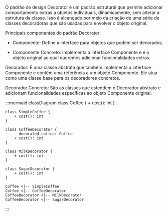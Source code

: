 O padrão de design Decorator é um padrão estrutural que permite adicionar comportamento extras a objetos individuais, dinamicamente, sem alterar a estrutura da classe. Isso é alcançado por meio da criação de uma série de classes decoradoras que são usadas para envolver o objeto original.

Principais componentes do padrão Decorator:

- Componente: Define a interface para objetos que podem ser decorados.

- Componente Concreto: Implementa a interface Componente e é o objeto original ao qual queremos adicionar funcionalidades extras.

Decorador: É uma classe abstrata que também implementa a interface Componente e contém uma referência a um objeto Componente. Ele atua como uma classe base para os decoradores concretos.

Decorador Concreto: São as classes que estendem o Decorador abstrato e adicionam funcionalidades específicas ao objeto Componente original.

:::mermaid
classDiagram
    class Coffee {
        + cost(): int
    }

    class SimpleCoffee {
        + cost(): int
    }

    class CoffeeDecorator {
        - decorated_coffee: Coffee
        + cost(): int
    }

    class MilkDecorator {
        + cost(): int
    }

    class SugarDecorator {
        + cost(): int
    }

    Coffee <|-- SimpleCoffee
    Coffee <|-- CoffeeDecorator
    CoffeeDecorator <|-- MilkDecorator
    CoffeeDecorator <|-- SugarDecorator
:::
